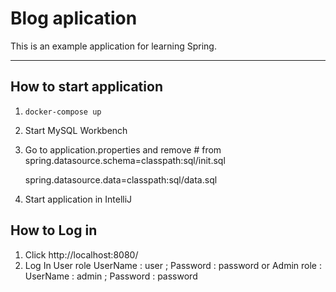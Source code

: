 # Blog aplication
This is an example application for learning Spring.




---
## How to start application
1. `docker-compose up`
2. Start MySQL Workbench
3. Go to application.properties and remove # from 
   spring.datasource.schema=classpath:sql/init.sql

   spring.datasource.data=classpath:sql/data.sql
4. Start application in IntelliJ

## How to Log in
1. Click http://localhost:8080/
2. Log In User role  UserName : user ; Password : password
    or Admin role : UserName : admin ; Password : password

   


